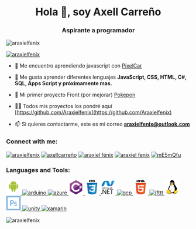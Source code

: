 <h1 align="center">Hola 👋, soy Axell Carreño</h1>
<h3 align="center">Aspirante a programador</h3>

<p align="left"> <img src="https://komarev.com/ghpvc/?username=araxielfenix&label=Profile%20views&color=0e75b6&style=flat" alt="araxielfenix" /> </p>

<p align="left"> <a href="https://twitter.com/araxielfenix" target="blank"><img src="https://img.shields.io/twitter/follow/araxielfenix?logo=twitter&style=for-the-badge" alt="araxielfenix" /></a> </p>

- 🔭 Me encuentro aprendiendo javascript con [PixelCar](https://araxielfenix.github.io/PixelCar/inicio)

- 🌱 Me gusta aprender diferentes lenguajes **JavaScript, CSS, HTML, C#, SQL, Apps Script y próximamente mas.**

- 👾 Mi primer proyecto Front (por mejorar) [Pokepon](https://github.com/Araxielfenix/PokePon)

- 👨‍💻 Todos mis proyectos los pondré aquí [https://github.com/Araxielfenix](https://github.com/Araxielfenix)

- 📫 Si quieres contactarme, este es mi correo **araxielfenix@outlook.com**

<h3 align="left">Connect with me:</h3>
<p align="left">
<a href="https://twitter.com/araxielfenix" target="blank"><img align="center" src="https://raw.githubusercontent.com/rahuldkjain/github-profile-readme-generator/master/src/images/icons/Social/twitter.svg" alt="araxielfenix" height="30" width="40" /></a>
<a href="https://linkedin.com/in/axellcarreño" target="blank"><img align="center" src="https://raw.githubusercontent.com/rahuldkjain/github-profile-readme-generator/master/src/images/icons/Social/linked-in-alt.svg" alt="axellcarreño" height="30" width="40" /></a>
<a href="https://instagram.com/araxiel fénix" target="blank"><img align="center" src="https://raw.githubusercontent.com/rahuldkjain/github-profile-readme-generator/master/src/images/icons/Social/instagram.svg" alt="araxiel fénix" height="30" width="40" /></a>
<a href="https://www.youtube.com/c/araxiel fenix" target="blank"><img align="center" src="https://raw.githubusercontent.com/rahuldkjain/github-profile-readme-generator/master/src/images/icons/Social/youtube.svg" alt="araxiel fenix" height="30" width="40" /></a>
<a href="https://discord.gg/mE5mQfu" target="blank"><img align="center" src="https://raw.githubusercontent.com/rahuldkjain/github-profile-readme-generator/master/src/images/icons/Social/discord.svg" alt="mE5mQfu" height="30" width="40" /></a>
</p>

<h3 align="left">Languages and Tools:</h3>
<p align="left"> <a href="https://developer.android.com" target="_blank" rel="noreferrer"> <img src="https://raw.githubusercontent.com/devicons/devicon/master/icons/android/android-original-wordmark.svg" alt="android" width="40" height="40"/> </a> <a href="https://www.arduino.cc/" target="_blank" rel="noreferrer"> <img src="https://cdn.worldvectorlogo.com/logos/arduino-1.svg" alt="arduino" width="40" height="40"/> </a> <a href="https://azure.microsoft.com/en-in/" target="_blank" rel="noreferrer"> <img src="https://www.vectorlogo.zone/logos/microsoft_azure/microsoft_azure-icon.svg" alt="azure" width="40" height="40"/> </a> <a href="https://www.w3schools.com/cs/" target="_blank" rel="noreferrer"> <img src="https://raw.githubusercontent.com/devicons/devicon/master/icons/csharp/csharp-original.svg" alt="csharp" width="40" height="40"/> </a> <a href="https://www.w3schools.com/css/" target="_blank" rel="noreferrer"> <img src="https://raw.githubusercontent.com/devicons/devicon/master/icons/css3/css3-original-wordmark.svg" alt="css3" width="40" height="40"/> </a> <a href="https://dotnet.microsoft.com/" target="_blank" rel="noreferrer"> <img src="https://raw.githubusercontent.com/devicons/devicon/master/icons/dot-net/dot-net-original-wordmark.svg" alt="dotnet" width="40" height="40"/> </a> <a href="https://cloud.google.com" target="_blank" rel="noreferrer"> <img src="https://www.vectorlogo.zone/logos/google_cloud/google_cloud-icon.svg" alt="gcp" width="40" height="40"/> </a> <a href="https://www.w3.org/html/" target="_blank" rel="noreferrer"> <img src="https://raw.githubusercontent.com/devicons/devicon/master/icons/html5/html5-original-wordmark.svg" alt="html5" width="40" height="40"/> </a> <a href="https://ifttt.com/" target="_blank" rel="noreferrer"> <img src="https://www.vectorlogo.zone/logos/ifttt/ifttt-ar21.svg" alt="ifttt" width="40" height="40"/> </a> <a href="https://www.linux.org/" target="_blank" rel="noreferrer"> <img src="https://raw.githubusercontent.com/devicons/devicon/master/icons/linux/linux-original.svg" alt="linux" width="40" height="40"/> </a> <a href="https://www.photoshop.com/en" target="_blank" rel="noreferrer"> <img src="https://raw.githubusercontent.com/devicons/devicon/master/icons/photoshop/photoshop-line.svg" alt="photoshop" width="40" height="40"/> </a> <a href="https://unity.com/" target="_blank" rel="noreferrer"> <img src="https://www.vectorlogo.zone/logos/unity3d/unity3d-icon.svg" alt="unity" width="40" height="40"/> </a> <a href="https://dotnet.microsoft.com/apps/xamarin" target="_blank" rel="noreferrer"> <img src="https://raw.githubusercontent.com/detain/svg-logos/780f25886640cef088af994181646db2f6b1a3f8/svg/xamarin.svg" alt="xamarin" width="40" height="40"/> </a> </p>

<p><img align="center" src="https://github-readme-stats.vercel.app/api/top-langs?username=araxielfenix&show_icons=true&locale=en&layout=compact" alt="araxielfenix" /></p>
